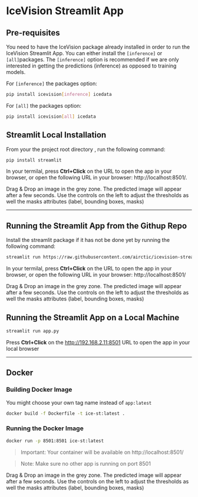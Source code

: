 # IceVision Streamlit App

## Pre-requisites
You need to have the IceVision package already installed in order to run the IceVision Streamlit App. You can either install the `[inference]` or  `[all]`packages. The `[inference]` option is recommended if we are only interested in getting the predictions (inference) as opposed to training models.

For `[inference]` the packages option:
```bash
pip install icevision[inference] icedata
```

For `[all]` the packages option:
```bash
pip install icevision[all] icedata
```


## Streamlit Local Installation
From your the project root directory , run the following command:

```bash
pip install streamlit
```
In your termilal, press **Ctrl+Click** on the URL to open the app in your  browser, 
or open the following URL in your browser:  http://localhost:8501/.

Drag & Drop an image in the grey zone. The predicted image will appear after a few seconds. 
Use the controls on the left to adjust the thresholds as well the masks attributes (label, bounding boxes, masks)

---
## Running the Streamlit App from the Githup Repo

Install the streamlit package if it has not be done yet by running the following command:

```bash
streamlit run https://raw.githubusercontent.com/airctic/icevision-streamlit/master/app.py
```
In your termilal, press **Ctrl+Click** on the URL to open the app in your  browser, 
or open the following URL in your browser:  http://localhost:8501/

Drag & Drop an image in the grey zone. The predicted image will appear after a few seconds. 
Use the controls on the left to adjust the thresholds as well the masks attributes (label, bounding boxes, masks)

## Running the Streamlit App on a Local Machine
```bash
streamlit run app.py
```
Press **Ctrl+Click** on the http://192.168.2.11:8501 URL to open the app in your local browser

---
## Docker

### Building Docker Image

You might choose your own tag name instead of `app:latest`

```bash
docker build -f Dockerfile -t ice-st:latest .
```

### Running the  Docker Image


```bash
docker run -p 8501:8501 ice-st:latest
```

> Important: Your container will be available on http://localhost:8501/

> Note: Make sure no other app is running on port 8501

Drag & Drop an image in the grey zone. The predicted image will appear after a few seconds. 
Use the controls on the left to adjust the thresholds as well the masks attributes (label, bounding boxes, masks)